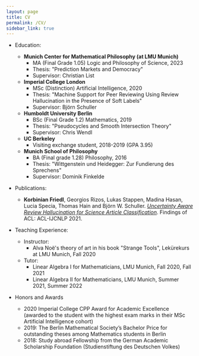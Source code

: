 ```yaml
---
layout: page
title: CV
permalink: /CV/
sidebar_link: true
---
```


- Education:
    - **Munich Center for Mathematical Philosophy (at LMU Munich)**
        - MA (Final Grade 1.05) Logic and Philosophy of Science, 2023
        - Thesis: "Prediction Markets and Democracy"
        - Supervisor: Christian List
    - **Imperial College London**
        - MSc (Distinction) Artificial Intelligence, 2020
        - Thesis: "Machine Support for Peer Reviewing Using Review Hallucination in the Presence of Soft Labels"
        - Supervisor: Björn Schuller
    - **Humboldt University Berlin**
        - BSc (Final Grade 1.2) Mathematics, 2019
        - Thesis: "Pseudocycles and Smooth Intersection Theory"
        - Supervisor: Chris Wendl
    - **UC Berkeley**
        - Visiting exchange student, 2018-2019 (GPA 3.95)
    - **Munich School of Philosophy**
        - BA (Final grade 1.28) Philosophy, 2016
        - Thesis: "Wittgenstein und Heidegger: Zur Fundierung des Sprechens"
        - Supervisor: Dominik Finkelde

- Publications:
    -  **Korbinian Friedl**, Georgios Rizos, Lukas Stappen, Madina Hasan, Lucia Specia, Thomas Hain and Björn W. Schuller. [*Uncertainty Aware Review Hallucination for Science Article Classification*](https://aclanthology.org/2021.findings-acl.443/). Findings of ACL: ACL-IJCNLP 2021.

- Teaching Experience:
    - Instructor:
        - Alva Noë's theory of art in his book "Strange Tools", Lekürekurs at LMU Munich, Fall 2020
    - Tutor:
        - Linear Algebra I for Mathematicians, LMU Munich, Fall 2020, Fall 2021
        - Linear Algebra II for Mathematicians, LMU Munich, Summer 2021, Summer 2022

- Honors and Awards
    - 2020 Imperial College CPP Award for Academic Excellence (awarded to the student with the highest exam marks in their MSc Artificial Intelligence cohort)
    - 2019: The Berlin Mathematical Society’s Bachelor Price for outstanding theses among Mathematics students in Berlin
    - 2018: Study abroad Fellowship from the German Academic Scholarship Foundation (Studienstiftung des Deutschen Volkes)


<!-- <object data="CV_website.pdf" width="100%" height="1000" type='application/pdf'/> -->